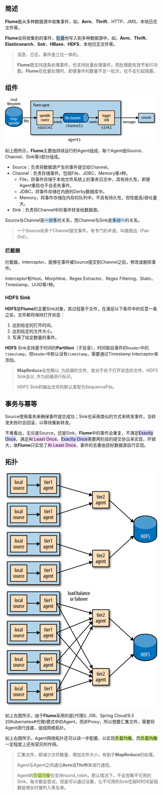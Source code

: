 ## 简述

**Flume**能从多种数据源中收集事件，如，**Avro**、**Thrift**、HTTP、JMS、本地日志文件等。

**Flume**会将收集到的事件，<span style=background:#c2e2ff>批量</span>地写入到多种数据源中，如，**Avro**、**Thrift**、**Elasticsearch**、**Solr**、**HBase**、**HDFS**、本地日志文件等。

> 消息、日志、事件是三位一体的。
>
> **Flume**既支持逐条处理事件，也支持批量处理事件，而批理能有效节省IO次数。**Flume**在批量处理时，即便事件的数量不足一批次，也不会引起阻塞。



## 组件

<img src="../images/9/flume_agent.png" style="zoom:50%;" />

如上图所示，**Flume**主要由持续运行的Agent组成，每个Agent由Source、Channel、Sink等`3`部分组成。

- Source：负责将数据源产生的事件提交给Channel。
- Channel：负责存储事件。包括File、JDBC、Memory等`3`种。
  - File，将事件存储于本地文件系统上的事务日志中，具有持久性，即便Agent重启也不会丢失事件。
  - JDBC，将事件存储在内嵌的Derby数据库中。
  - Memory，将事件存储在内存的队列中，不具有持久性，但性能高/吞吐量大。
- Sink：负责将Channel中的事件转发给数据源。

Source与Channel是<span style=background:#c2e2ff>一对多</span>的关系，而Channel与Sink是<span style=background:#c2e2ff>多对一</span>的关系。

> 一个Source向多个Channel提交事件，有专门的术语，叫做扇出（Fan Out）。

### 拦截器

拦截器，Interceptor，能够在事件被Source提交到Channel之前，修改或删除事件。

Interceptor有Host、Morphline、Regex Extractor、Regex Filtering、Static、Timestamp、UUID等`7`种。

### HDFS Sink

**HDFS**是**Flume**的主要Sink对象，其过程基于文件，在满足以下条件中的任意一条之前，文件都将保持打开状态：

1. 达到给定的打开时间。
2. 达到给定的文件大小。
3. 写满了给定数量的事件。

**HDFS** Sink支持基于时间的**Partition**（子目录），时间取自事件的`header`中的`timestamp`，但`header`中默认没有`timestamp`，需要通过Timestamp Interceptor来添加。

> **MapReduce**会忽略以`_`为前缀的文件，故对于处于打开状态的文件，HDFS Sink会以`_`作为前缀进行标识。
>
> HDFS Sink的输出文件的默认类型为SequenceFile。



## 事务与幂等

Source使用事务来确保事件提交成功；Sink也采用类似的方式来转发事件，当转发失败时会回滚，以等待重新转发。

不难看出，无论是Source，还是Sink，**Flume**中的事件会重复，不满足<span style=background:#c9ccff>Exactly Once</span>，满足<span style=background:#f8d2ff>At Least Once</span>。<span style=background:#c9ccff>Exactly Once</span>需要两阶段的提交协议来实现，开销大，故**Flume**只实现了<span style=background:#f8d2ff>At Least Once</span>，事件的去重由目标数据源自行实现。



## 拓扑

<img src="../images/9/flume_topology.png" style="zoom:50%;" /><img src="../images/9/flume_load_balance_and_failover.png" style="zoom:50%;" />

如上左图所示，由于**Flume**采用的是[代理](../06、Spring Cloud/9.3 20Kubernetes#代理)模式中的Agent，而非Proxy，所以想要汇集文件，需要将Agent进行连接，组成网络拓扑。

如上右图所示，Agent网络拓扑还可以进一步配置，以实现<span style=background:#d4fe7f>负载均衡</span>，而<span style=background:#d4fe7f>负载均衡</span>一定程度上还有容灾的作用。

> 汇集文件，即减少文件数量、增加文件大小，有助于**MapReduce**的处理。
>
> Agent与Agent之间通过**Avro**或**Thrift**来进行通信。
>
> Agent的<span style=background:#d4fe7f>负载均衡</span>仅支持round_robin。默认情况下，不会忽略不可用的Sink，每次都会尝试，但是可以通过设置，让不可用的Sink在超时时间呈指数级增长时被列入黑名单。

